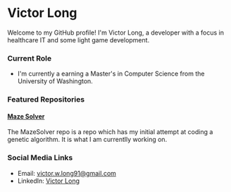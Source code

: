 # Victor Long


Welcome to my GitHub profile! I'm Victor Long, a developer with a focus in healthcare IT and some light game development. 

### Current Role

-  I'm currently a earning a Master's in Computer Science from the University of Washington.

### Featured Repositories

#### [Maze Solver](https://github.com/nackor/MazeSolver)

The MazeSolver repo is a repo which has my initial attempt at coding a genetic algorithm. It is what I am currentlly working on.



### Social Media Links

- Email: victor.w.long91@gmail.com
- LinkedIn: [Victor Long](linkedin.com/in/victor-w-long)
